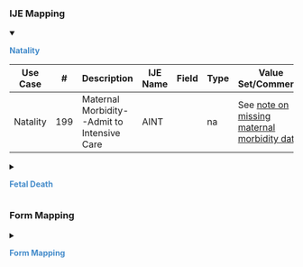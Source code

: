 
### IJE Mapping

<style>
 .context-menu {cursor: context-menu; color: #438bca;}
 .context-menu:hover {opacity: 0.5;}
</style>
<details open>

<summary>

<strong class='context-menu' > Natality </strong>

</summary>
<table class='grid'>
<thead>
  <tr>
    <th style='text-align: center'><strong>Use Case</strong></th>
    <th><strong>#</strong></th>
    <th><strong>Description</strong></th>
    <th><strong>IJE Name</strong></th>
    <th><strong>Field</strong></th>
    <th><strong>Type</strong></th>
    <th><strong>Value Set/Comments</strong></th>
  </tr>
</thead>
<tbody>
<tr>
  <td style='text-align: center'>Natality</td>
  <td>199</td>
  <td>Maternal Morbidity--Admit to Intensive Care</td>
  <td>AINT</td>
  <td></td>
  <td>na</td>
  <td>See <a href='usage.html#maternal-morbidities'>note on missing maternal morbidity data</a></td>
</tr>

</tbody>
</table>

</details>
<p></p>

<details>

<summary>

<strong class='context-menu'> Fetal Death </strong>

</summary>
<table class='grid'>
<thead>
  <tr>
    <th style='text-align: center'><strong>Use Case</strong></th>
    <th><strong>#</strong></th>
    <th><strong>Description</strong></th>
    <th><strong>IJE Name</strong></th>
    <th><strong>Field</strong></th>
    <th><strong>Type</strong></th>
    <th><strong>Value Set/Comments</strong></th>
  </tr>
</thead>
<tbody>
<tr>
  <td style='text-align: center'>Fetal Death</td>
  <td>141</td>
  <td>Maternal Morbidity--Admit to Intensive Care</td>
  <td>AINT</td>
  <td></td>
  <td>na</td>
  <td>See <a href='usage.html#maternal-morbidities'>note on missing maternal morbidity data</a></td>
</tr>

</tbody>
</table>

</details>
<p></p>

### Form Mapping
<details>

<summary>

<strong class='context-menu' >Form Mapping</strong>

</summary>
<table class='grid'>
<thead>
  <tr>
    <th style='text-align: center'><strong>Item #</strong></th>
    <th><strong>Form Field</strong></th>
    <th><strong>FHIR Profile Field</strong></th>
    <th><strong>Reference</strong></th>
  </tr>
</thead>
<tbody>
<tr>
  <td style='text-align: center'>47.5</td>
  <td>Maternal Morbidity: Admission to intensive care unit</td>
  <td>-</td>
  <td><a href='https://www.cdc.gov/nchs/data/dvs/birth11-03final-ACC.pdf'> Certificate of Live Birth</a></td>
</tr>
<tr>
  <td style='text-align: center'>28.5</td>
  <td>Maternal Morbidity: Admission to intensive care unit</td>
  <td>-</td>
  <td><a href='https://www.cdc.gov/nchs/data/dvs/facility-worksheet-2016-508.pdf'> Facility Worksheet for the Live Birth Certificate</a></td>
</tr>
<tr>
  <td style='text-align: center'>28.5</td>
  <td>Maternal Morbidity: Admission to intensive care unit</td>
  <td>-</td>
  <td><a href='https://www.cdc.gov/nchs/data/dvs/multiple-births-worksheet-2016.pdf'> Attachment to the Facility Worksheet for the Live Birth Certificate for Multiple Births</a></td>
</tr>
<tr>
  <td style='text-align: center'>39.5</td>
  <td>Maternal Morbidity: Admission to intensive care unit</td>
  <td>-</td>
  <td><a href='https://www.cdc.gov/nchs/data/dvs/FDEATH11-03finalACC.pdf'> Report of Fetal Death</a></td>
</tr>
<tr>
  <td style='text-align: center'>18.2</td>
  <td>Maternal Morbidity: Admission to intensive care unit</td>
  <td>-</td>
  <td><a href='https://www.cdc.gov/nchs/data/dvs/fetal-death-facility-worksheet-2019-508.pdf'> Facility Worksheet for the Report of Fetal Death</a></td>
</tr>
</tbody>
</table>

</details>
